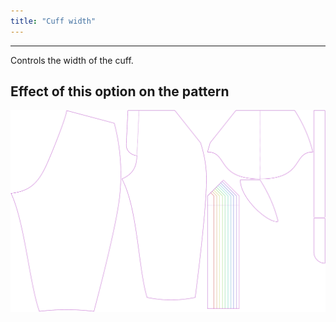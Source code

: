 ```yaml
---
title: "Cuff width"
---
```


---

Controls the width of the cuff.

## Effect of this option on the pattern

![This image shows the effect of this option by superimposing several variants that have a different value for this option](cornelius_cuffwidth_sample.svg "Effect of this option on the pattern")
